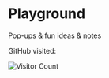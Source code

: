 # Playground 
Pop-ups & fun ideas & notes 

GitHub visited:

![Visitor Count](https://profile-counter.glitch.me/{YinhaoHe}/count.svg)

  